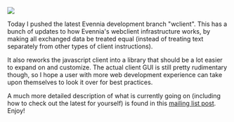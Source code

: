 [![](https://2.bp.blogspot.com/-YRSejcCHpq4/VsDcZRdmTVI/AAAAAAAAEgE/oK4igrEnqWk/s320/male-lazuli-bunting-bird-perches-on-branch-passerina-amoena.jpg)](https://2.bp.blogspot.com/-YRSejcCHpq4/VsDcZRdmTVI/AAAAAAAAEgE/oK4igrEnqWk/s1600/male-lazuli-bunting-bird-perches-on-branch-passerina-amoena.jpg)

Today I pushed the latest Evennia development branch "wclient". This has a bunch of updates to how Evennia's webclient infrastructure works, by making all exchanged data be treated equal (instead of treating text separately from other types of client instructions).  
  
It also reworks the javascript client into a library that should be a lot easier to expand on and customize. The actual client GUI is still pretty rudimentary though, so I hope a user with more web development experience can take upon themselves to look it over for best practices.  
  
A much more detailed description of what is currently going on (including how to check out the latest for yourself) is found in this [mailing list post](https://groups.google.com/forum/#!category-topic/evennia/evennia-news/xWQu_YVm14k). Enjoy!